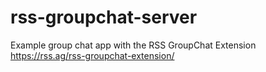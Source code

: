 # rss-groupchat-server
Example group chat app with the RSS GroupChat Extension https://rss.ag/rss-groupchat-extension/
